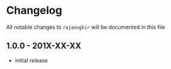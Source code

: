 # Changelog

All notable changes to `rajaongkir` will be documented in this file

## 1.0.0 - 201X-XX-XX

- initial release
